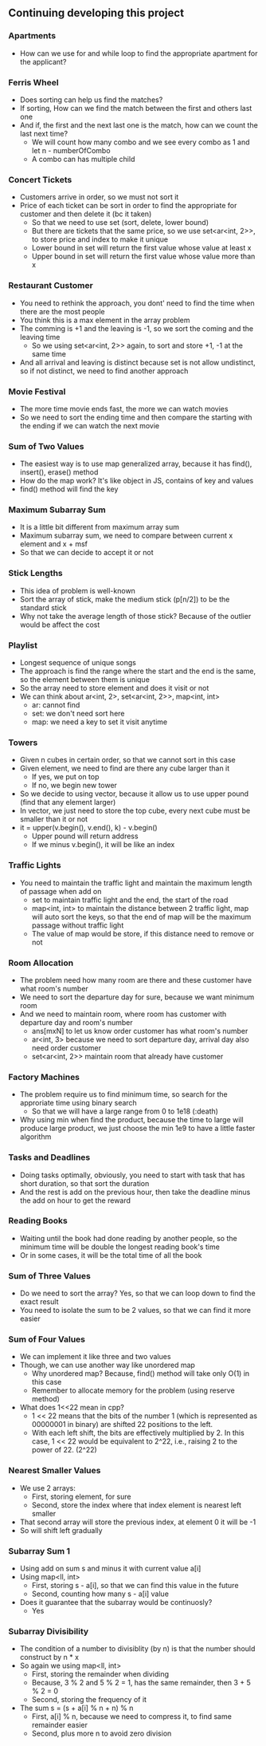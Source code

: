 ## Continuing developing this project

### Apartments

- How can we use for and while loop to find the appropriate apartment for the applicant?

### Ferris Wheel

- Does sorting can help us find the matches? 
- If sorting, How can we find the match between the first and others last one
- And if, the first and the next last one is the match, how can we count the last next time?
	- We will count how many combo and we see every combo as 1 and let n - numberOfCombo
	- A combo can has multiple child

### Concert Tickets

- Customers arrive in order, so we must not sort it 
- Price of each ticket can be sort in order to find the appropriate for customer and then delete it (bc it taken) 
	- So that we need to use set (sort, delete, lower bound)
	- But there are tickets that the same price, so we use set<ar<int, 2>>, to store price and index to make it unique
	- Lower bound in set will return the first value whose value at least x
	- Upper bound in set will return the first value whose value more than x

### Restaurant Customer

- You need to rethink the approach, you dont' need to find the time when there are the most people
- You think this is a max element in the array problem
- The comming is +1 and the leaving is -1, so we sort the coming and the leaving time
	- So we using set<ar<int, 2>> again, to sort and store +1, -1 at the same time
- And all arrival and leaving is distinct because set is not allow undistinct, so if not distinct, we need to find another approach

### Movie Festival

- The more time movie ends fast, the more we can watch movies 
- So we need to sort the ending time and then compare the starting with the ending if we can watch the next movie

### Sum of Two Values

- The easiest way is to use map generalized array, because it has find(), insert(), erase() method
- How do the map work? It's like object in JS, contains of key and values
- find() method will find the key

### Maximum Subarray Sum

- It is a little bit different from maximum array sum
- Maximum subarray sum, we need to compare between current x element and x + msf 
- So that we can decide to accept it or not

### Stick Lengths

- This idea of problem is well-known
- Sort the array of stick, make the medium stick (p[n/2]) to be the standard stick 
- Why not take the average length of those stick? Because of the outlier would be affect the cost 

### Playlist

- Longest sequence of unique songs 
- The approach is find the range where the start and the end is the same, so the element between them is unique
- So the array need to store element and does it visit or not
- We can think about ar<int, 2>, set<ar<int, 2>>, map<int, int>
	- ar: cannot find
	- set: we don't need sort here
	- map: we need a key to set it visit anytime

### Towers

- Given n cubes in certain order, so that we cannot sort in this case
- Given element, we need to find are there any cube larger than it
	- If yes, we put on top
	- If no, we begin new tower
- So we decide to using vector<int>, because it allow us to use upper pound (find that any element larger)
- In vector<int>, we just need to store the top cube, every next cube must be smaller than it or not
- it = upper(v.begin(), v.end(), k) - v.begin()
	- Upper pound will return address
	- If we minus v.begin(), it will be like an index

### Traffic Lights

- You need to maintain the traffic light and maintain the maximum length of passage when add on
	- set<int> to maintain traffic light and the end, the start of the road
	- map<int, int> to maintain the distance between 2 traffic light, map will auto sort the keys, so that the end of map will be the maximum passage without traffic light
	- The value of map would be store, if this distance need to remove or not

### Room Allocation

- The problem need how many room are there and these customer have what room's number 
- We need to sort the departure day for sure, because we want minimum room
- And we need to maintain room, where room has customer with departure day and room's number
	- ans[mxN] to let us know order customer has what room's number
	- ar<int, 3> because we need to sort departure day, arrival day also need order customer
	- set<ar<int, 2>> maintain room that already have customer

### Factory Machines

- The problem require us to find minimum time, so search for the approriate time using binary search
	- So that we will have a large range from 0 to 1e18 (:death)
- Why using min when find the product, because the time to large will produce large product, we just choose the min 1e9 to have a little faster algorithm

### Tasks and Deadlines

- Doing tasks optimally, obviously, you need to start with task that has short duration, so that sort the duration
- And the rest is add on the previous hour, then take the deadline minus the add on hour to get the reward

### Reading Books

- Waiting until the book had done reading by another people, so the minimum time will be double the longest reading book's time
- Or in some cases, it will be the total time of all the book

### Sum of Three Values

- Do we need to sort the array? Yes, so that we can loop down to find the exact result
- You need to isolate the sum to be 2 values, so that we can find it more easier

### Sum of Four Values

- We can implement it like three and two values
- Though, we can use another way like unordered map
	- Why unordered map? Because, find() method will take only O(1) in this case
	- Remember to allocate memory for the problem (using reserve method)
- What does 1<<22 mean in cpp?
	- 1 << 22 means that the bits of the number 1 (which is represented as 00000001 in binary) are shifted 22 positions to the left.
	- With each left shift, the bits are effectively multiplied by 2. In this case, 1 << 22 would be equivalent to 2^22, i.e., raising 2 to the power of 22. (2^22)

### Nearest Smaller Values

- We use 2 arrays:
	- First, storing element, for sure
	- Second, store the index where that index element is nearest left smaller
- That second array will store the previous index, at element 0 it will be -1
- So will shift left gradually

### Subarray Sum 1

- Using add on sum s and minus it with current value a[i]
- Using map<ll, int>
    - First, storing s - a[i], so that we can find this value in the future
    - Second, counting how many s - a[i] value
- Does it guarantee that the subarray would be continuosly?
    - Yes

### Subarray Divisibility

- The condition of a number to divisiblity (by n) is that the number should construct by n * x
- So again we using map<ll, int>
	- First, storing the remainder when dividing
	- Because, 3 % 2 and 5 % 2 = 1, has the same remainder, then 3 + 5 % 2 = 0
	- Second, storing the frequency of it 
- The sum s = (s + a[i] % n + n) % n
	- First, a[i] % n, because we need to compress it, to find same remainder easier
	- Second, plus more n to avoid zero division

